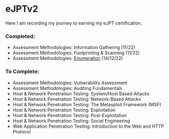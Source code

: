 # eJPTv2

Here I am recording my journey to earning my eJPT certification.

### Completed:
- Assessment Methodologies: Information Gathering (11/22)
- Assessment Methodologies: Footprinting & Scanning (11/22)
- Assessment Methodologies: [Enumeration](https://github.com/jmeliendrez/ejptv2/tree/main/Enumeration) (14/12/22)

### To Complete:
- Assessment Methodologies: Vulnerability Assessment
- Assessment Methodologies: Auditing Fundamentals
- Host & Network Penetration Testing: System/Host Based Attacks
- Host & Network Penetration Testing: Network-Based Attacks
- Host & Network Penetration Testing: The Metasploit Framework (MSF)
- Host & Network Penetration Testing: Exploitation
- Host & Network Penetration Testing: Post-Exploitation
- Host & Network Penetration Testing: Social Engineering
- Web Application Penetration Testing: Introduction to the Web and HTTP Protocol
